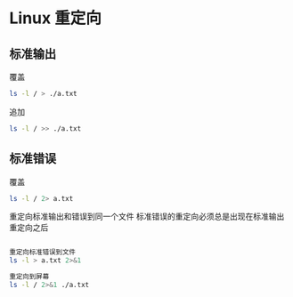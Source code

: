 # Linux 重定向

## 标准输出

覆盖

```bash
ls -l / > ./a.txt
```

追加

```bash
ls -l / >> ./a.txt
```

## 标准错误

覆盖

```bash
ls -l / 2> a.txt
```

重定向标准输出和错误到同一个文件
标准错误的重定向必须总是出现在标准输出重定向之后

```bash

重定向标准错误到文件
ls -l > a.txt 2>&1

重定向到屏幕
ls -l / 2>&1 ./a.txt

```
